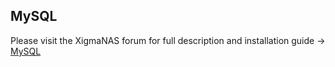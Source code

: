 MySQL
-----

Please visit the XigmaNAS forum for full description and installation guide -> <a href="https://www.xigmanas.com/forums">MySQL</a>
